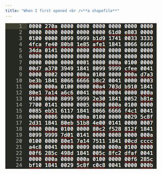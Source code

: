 ```yaml
---
title: "When I first opened <br />**a shapefile**"
---
```


![Shapefile screenshot](images/shapefile.png)
